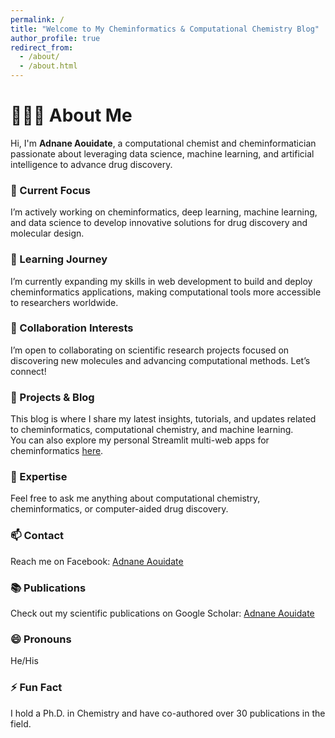 ```yaml
---
permalink: /
title: "Welcome to My Cheminformatics & Computational Chemistry Blog"
author_profile: true
redirect_from: 
  - /about/
  - /about.html
---
```


# 👨🏽‍💻 About Me

Hi, I'm **Adnane Aouidate**, a computational chemist and cheminformatician passionate about leveraging data science, machine learning, and artificial intelligence to advance drug discovery.

### 🔬 Current Focus  
I’m actively working on cheminformatics, deep learning, machine learning, and data science to develop innovative solutions for drug discovery and molecular design.

### 🌱 Learning Journey  
I’m currently expanding my skills in web development to build and deploy cheminformatics applications, making computational tools more accessible to researchers worldwide.

### 🤝 Collaboration Interests  
I’m open to collaborating on scientific research projects focused on discovering new molecules and advancing computational methods. Let’s connect!

### 🚀 Projects & Blog  
This blog is where I share my latest insights, tutorials, and updates related to cheminformatics, computational chemistry, and machine learning.  
You can also explore my personal Streamlit multi-web apps for cheminformatics [here](https://github.com/Aouidate).

### 💬 Expertise  
Feel free to ask me anything about computational chemistry, cheminformatics, or computer-aided drug discovery.

### 📫 Contact  
Reach me on Facebook: [Adnane Aouidate](https://www.facebook.com/AdnaneAouidate)

### 📚 Publications  
Check out my scientific publications on Google Scholar: [Adnane Aouidate](https://scholar.google.com/citations?user=nzQ-UzAAAAAJ)

### 😄 Pronouns  
He/His

### ⚡ Fun Fact  
I hold a Ph.D. in Chemistry and have co-authored over 30 publications in the field.


